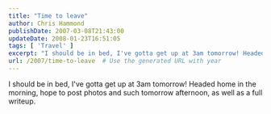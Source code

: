 ```yaml
---
title: "Time to leave"
author: Chris Hammond
publishDate: 2007-03-08T21:43:00
updateDate: 2008-01-23T16:51:05
tags: [ 'Travel' ]
excerpt: "I should be in bed, I've gotta get up at 3am tomorrow! Headed home in the morning, hope to post photos and such tomorrow afternoon, as well as a full..."
url: /2007/time-to-leave  # Use the generated URL with year
---
```

I should be in bed, I've gotta get up at 3am tomorrow! Headed home in the morning, hope to post photos and such tomorrow afternoon, as well as a full writeup.

